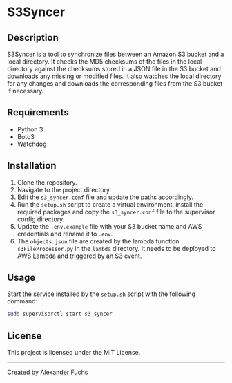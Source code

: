 # S3Syncer

## Description

S3Syncer is a tool to synchronize files between an Amazon S3 bucket and a local directory. It checks the MD5 checksums of the files in the local directory against the checksums stored in a JSON file in the S3 bucket and downloads any missing or modified files. It also watches the local directory for any changes and downloads the corresponding files from the S3 bucket if necessary.

## Requirements

- Python 3
- Boto3
- Watchdog

## Installation

1. Clone the repository.
2. Navigate to the project directory.
3. Edit the `s3_syncer.conf` file and update the paths accordingly.
4. Run the `setup.sh` script to create a virtual environment, install the required packages and copy the `s3_syncer.conf` file to the supervisor config directory.
5. Update the `.env.example` file with your S3 bucket name and AWS credentials and rename it to `.env`.
6. The `objects.json` file are created by the lambda function `s3FileProcessor.py` in the `lambda` directory. It needs to be deployed to AWS Lambda and triggered by an S3 event.

## Usage

Start the service installed by the `setup.sh` script with the following command:

```bash
sudo supervisorctl start s3_syncer
```

## License

This project is licensed under the MIT License.

---
Created by [Alexander Fuchs](https://github.com/Alexander-Fuchs)